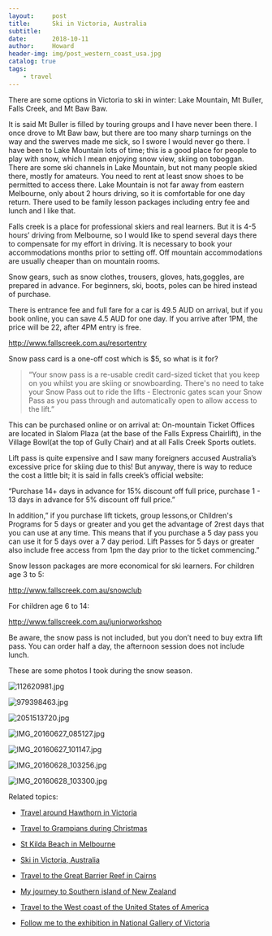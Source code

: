 ```yaml
---
layout:     post
title:      Ski in Victoria, Australia
subtitle:   
date:       2018-10-11
author:     Howard
header-img: img/post_western_coast_usa.jpg
catalog: true
tags:
    - travel
---
```


There are some options in Victoria to ski in winter:  Lake Mountain, Mt Buller, Falls Creek, and Mt Baw Baw.



It is said Mt Buller is filled by touring groups and I have never been there.  I once drove to Mt Baw baw, but there are too many sharp turnings on the way and the swerves made me sick, so I swore I would never go there. I have been to Lake Mountain lots of time; this is a good place for people to play with snow, which I mean enjoying snow view, skiing on toboggan.  There are some ski channels in Lake Mountain, but not many people skied there, mostly for amateurs.  You need to rent at least snow shoes to be permitted to access there.  Lake Mountain is not far away from eastern Melbourne, only about 2 hours driving, so it is comfortable for one day return.  There used to be family lesson packages including entry fee and lunch and I like that. 



Falls creek is a place for professional skiers and real learners.  But it is 4-5 hours’ driving from Melbourne, so I would like to spend several days there to compensate for my effort in driving.  It is necessary to book your accommodations months prior to setting off. Off mountain accommodations are usually cheaper than on mountain rooms.  


 

Snow gears, such as snow clothes, trousers, gloves, hats,goggles, are prepared in advance.  For beginners, ski, boots, poles can be hired instead of purchase.


 

There is entrance fee and full fare for a car is 49.5 AUD on arrival, but if you book online, you can save 4.5  AUD for one day.  If you arrive after 1PM, the price will be 22, after 4PM entry is free. 

<http://www.fallscreek.com.au/resortentry>

Snow pass card is a one-off cost which is $5, so what is it for?

> “Your snow pass is a re-usable credit card-sized ticket that you keep on you whilst you are skiing or snowboarding. There's no need to take your Snow Pass out to ride the lifts - Electronic gates scan your Snow Pass as you pass through and automatically open to allow access to the lift.”
>

This can be purchased online or on arrival at:  On-mountain Ticket Offices are located in Slalom Plaza (at the base of the Falls Express Chairlift), in the Village Bowl(at the top of Gully Chair) and at all Falls Creek Sports outlets.

Lift pass is quite expensive and I saw many foreigners accused Australia’s excessive price for skiing due to this!  But anyway, there is way to reduce the cost a little bit; it is said in falls creek’s official website:

“Purchase 14+ days in advance for 15% discount off full price, purchase 1 - 13 days in advance for 5% discount off full price.”

In addition,” if you purchase lift tickets, group lessons,or Children's Programs for 5 days or greater and you get the advantage of 2rest days that you can use at any time. This means that if you purchase a 5 day pass you can use it for 5 days over a 7 day period. Lift Passes for 5 days or greater also include free access from 1pm the day prior to the ticket commencing.”

Snow lesson packages are more economical for ski learners.  For children age 3 to 5:

<http://www.fallscreek.com.au/snowclub>

For children age 6 to 14:

<http://www.fallscreek.com.au/juniorworkshop>

 

Be aware, the snow pass is not included, but you don’t need to buy extra lift pass. You can order half a day, the afternoon session does not include lunch.



These are some photos I took during the snow season.



![112620981.jpg](https://steemitimages.com/DQmQqoXg8A1K1x6wtnCyKYdTDXL6qAf3woyngPhoGizjtXF/112620981.jpg)

![979398463.jpg](https://steemitimages.com/DQmVeWcbb4fMyhWFZAELWrbZ2SYbuTstVjkuSgqTbz1B4b8/979398463.jpg)

![2051513720.jpg](https://steemitimages.com/DQmS8YwxWvucnoWN3JxahgeDs5WCaASFnyzckArGHCtWQht/2051513720.jpg)

![IMG_20160627_085127.jpg](https://steemitimages.com/DQmc3kb6FpiCk4B5hnM7T25AJsvTYVt1Z9GUUXMFM59ZFGv/IMG_20160627_085127.jpg)


![IMG_20160627_101147.jpg](https://steemitimages.com/DQmUdusV3BQPS9QRw37TRKuoWUQJG4Xv4K7sUuPjSfk5ThD/IMG_20160627_101147.jpg)

![IMG_20160628_103256.jpg](https://steemitimages.com/DQmf21iLkHeVTZWKoX8LGexMYg5YySyVVWwKcmYHDjAaYCN/IMG_20160628_103256.jpg)

![IMG_20160628_103300.jpg](https://steemitimages.com/DQma8RHd8wbXyM77X9TxUDywoBt23QAeWjxZTy5v36c2Sho/IMG_20160628_103300.jpg)



Related topics:

- [Travel around Hawthorn in Victoria](http://engineerman.club/2019/10/11/Travel-around-Hawthorn-in-Victoria/)

- [Travel to Grampians during Christmas](http://engineerman.club/2018/12/24/Travel-to-Grampians-during-Christmas/)

- [St Kilda Beach in Melbourne](http://engineerman.club/2018/10/11/St-Kilda-Beach-in-Melbourne/)

- [Ski in Victoria, Australia](http://engineerman.club/2018/10/11/Ski-in-Victoria,-Australia/)

- [Travel to the Great Barrier Reef in Cairns](http://engineerman.club/2018/01/10/Travel-to-the-Great-Barrier-Reef-in-Cairns/)

- [My journey to Southern island of New Zealand](http://engineerman.club/2017/12/18/My-journey-to-Southern-island-of-New-Zealand/)

- [Travel to the West coast of the United States of America](http://engineerman.club/2017/10/11/Travel-to-the-West-coast-of-the-United-States-of-America/)

- [Follow me to the exhibition in National Gallery of Victoria](http://engineerman.club/2017/10/11/Follow-me-to-the-exhibition-in-National-Gallery-of-Victoria/)